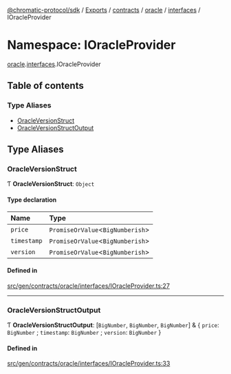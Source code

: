 [@chromatic-protocol/sdk](../README.md) / [Exports](../modules.md) / [contracts](contracts.md) / [oracle](contracts.oracle.md) / [interfaces](contracts.oracle.interfaces.md) / IOracleProvider

# Namespace: IOracleProvider

[oracle](contracts.oracle.md).[interfaces](contracts.oracle.interfaces.md).IOracleProvider

## Table of contents

### Type Aliases

- [OracleVersionStruct](contracts.oracle.interfaces.IOracleProvider.md#oracleversionstruct)
- [OracleVersionStructOutput](contracts.oracle.interfaces.IOracleProvider.md#oracleversionstructoutput)

## Type Aliases

### OracleVersionStruct

Ƭ **OracleVersionStruct**: `Object`

#### Type declaration

| Name | Type |
| :------ | :------ |
| `price` | `PromiseOrValue`<`BigNumberish`\> |
| `timestamp` | `PromiseOrValue`<`BigNumberish`\> |
| `version` | `PromiseOrValue`<`BigNumberish`\> |

#### Defined in

[src/gen/contracts/oracle/interfaces/IOracleProvider.ts:27](https://github.com/chromatic-protocol/sdk/blob/e3e1a39/src/gen/contracts/oracle/interfaces/IOracleProvider.ts#L27)

___

### OracleVersionStructOutput

Ƭ **OracleVersionStructOutput**: [`BigNumber`, `BigNumber`, `BigNumber`] & { `price`: `BigNumber` ; `timestamp`: `BigNumber` ; `version`: `BigNumber`  }

#### Defined in

[src/gen/contracts/oracle/interfaces/IOracleProvider.ts:33](https://github.com/chromatic-protocol/sdk/blob/e3e1a39/src/gen/contracts/oracle/interfaces/IOracleProvider.ts#L33)
